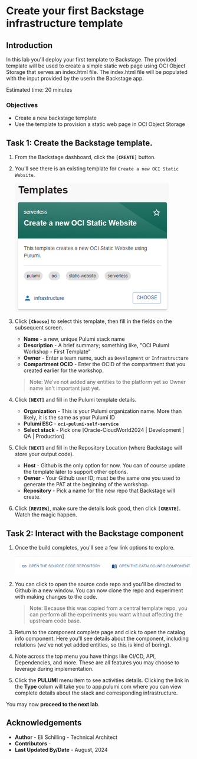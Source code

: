 # Create your first Backstage infrastructure template

## Introduction

In this lab you'll deploy your first template to Backstage. The provided template will be used to create a simple static web page using OCI Object Storage that serves an index.html file. The index.html file will be populated with the input provided by the userin the Backstage app.

Estimated time: 20 minutes

### Objectives

* Create a new backstage template
* Use the template to provision a static web page in OCI Object Storage

## Task 1: Create the Backstage template.

1. From the Backstage dashboard, click the **`[CREATE]`** button.

2. You'll see there is an existing template for `Create a new OCI Static Website`.

    ![View available templates](images/backstage-create-existing-templates.png)

3. Click **`[Choose]`** to select this template, then fill in the fields on the subsequent screen.

    * **Name** - a new, unique Pulumi stack name
    * **Description** - A brief summary; something like, "OCI Pulumi Workshop - First Template"
    * **Owner** - Enter a team name, such as `Development` or `Infrastructure`
    * **Compartment OCID** - Enter the OCID of the compartment that you created earlier for the workshop.

    >Note: We've not added any entities to the platform yet so Owner name isn't important just yet.

4. Click **`[NEXT]`** and fill in the Pulumi template details.

    * **Organization** - This is your Pulumi organization name. More than likely, it is the same as your Pulumi ID
    * **Pulumi ESC** - **`oci-pulumi-self-service`**
    * **Select stack** - Pick one [Oracle-CloudWorld2024 | Development | QA | Production]

5.  Click **`[NEXT]`** and fill in the Repository Location (where Backstage will store your output code).

    * **Host** - Github is the only option for now. You can of course update the template later to support other options.
    * **Owner** - Your Github user ID; must be the same one you used to generate the PAT at the beginning of the workshop.
    * **Repository** - Pick a name for the new repo that Backstage will create.

6. Click **`[REVIEW]`**, make sure the details look good, then click **`[CREATE]`**. Watch the magic happen.

## Task 2: Interact with the Backstage component

1. Once the build completes, you'll see a few link options to explore.

    ![Create complete: available links](images/component-complete-01.png)

2. You can click to open the source code repo and you'll be directed to Github in a new window. You can now clone the repo and experiment with making changes to the code.

    >Note: Because this was copied from a central template repo, you can perform all the experiments you want without affecting the upstream code base.

3. Return to the component complete page and click to open the catalog info component. Here you'll see details about the component, including relations (we've not yet added entities, so this is kind of boring).

4. Note across the top menu you have things like CI/CD, API, Dependencies, and more. These are all features you may choose to leverage during implementation.

5. Click the **PULUMI** menu item to see activities details. Clicking the link in the **Type** colum will take you to app.pulumi.com where you can view complete details about the stack and corresponding infrastructure.

You may now **proceed to the next lab**.

## Acknowledgements

* **Author** - Eli Schilling - Technical Architect
* **Contributors** -
* **Last Updated By/Date** - August, 2024